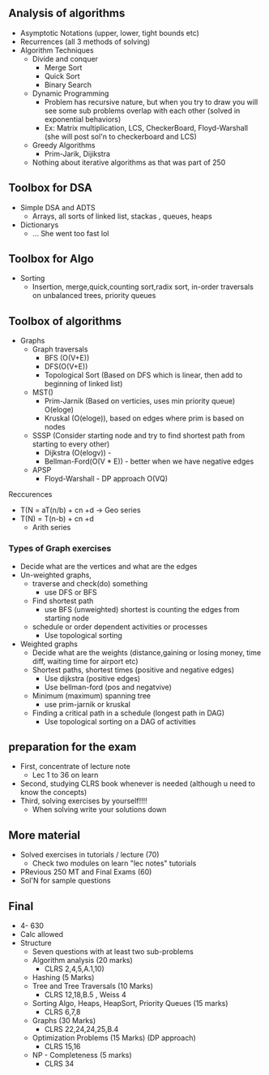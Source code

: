 ## Analysis of algorithms
- Asymptotic Notations (upper, lower, tight bounds etc)
- Recurrences (all 3 methods of solving)
- Algorithm Techniques
	- Divide and conquer 
		- Merge Sort
		- Quick Sort
		- Binary Search
	- Dynamic Programming
		- Problem has recursive nature, but when you try to draw you will see some sub problems overlap with each other (solved in exponential behaviors)
		- Ex: Matrix multiplication, LCS, CheckerBoard, Floyd-Warshall (she will post sol'n to checkerboard and LCS) 
	- Greedy Algorithms 
		- Prim-Jarik, Dijikstra
	- Nothing about iterative algorithms as that was part of 250


## Toolbox for DSA
- Simple DSA and ADTS
	- Arrays, all sorts of linked list, stackas , queues, heaps
- Dictionarys
	- ... She went too fast lol

## Toolbox for Algo
- Sorting
	- Insertion, merge,quick,counting sort,radix sort, in-order traversals on unbalanced trees, priority queues

## Toolbox of algorithms
- Graphs
	- Graph traversals
		- BFS (O(V+E))
		- DFS(O(V+E))
		- Topological Sort (Based on DFS which is linear, then add to beginning of linked list)
	- MST()
		- Prim-Jarnik (Based on verticies, uses min priority queue) O(eloge)
		- Kruskal (O(eloge)), based on edges where prim is based on nodes
	- SSSP (Consider starting node and try to find shortest path from starting to every other)
		- Dijkstra (O(elogv))  -  
		- Bellman-Ford(O(V * E)) - better when we have negative edges  
	- APSP
		- Floyd-Warshall - DP approach O(VQ)

Reccurences
- T(N = aT(n/b) + cn +d  -> Geo series
- T(N) = T(n-b) + cn +d
	- Arith series

### Types of Graph exercises
- Decide what are the vertices and what are the edges
- Un-weighted graphs,
	- traverse and check(do) something
		- use DFS or BFS
	- Find shortest path
		- use BFS (unweighted) shortest is counting the edges from starting node
	- schedule or order dependent activities or processes
		- Use topological sorting
- Weighted graphs
	- Decide what are the weights (distance,gaining or losing money, time diff, waiting time for airport etc)
	- Shortest paths, shortest times (positive and negative edges)
		- Use dijkstra (positive edges)
		- Use bellman-ford (pos and negatvive)
	- Minimum (maximum) spanning tree
		- use prim-jarnik or kruskal  
	- Finding a critical path in a schedule (longest path in DAG)
		- Use topological sorting on a DAG of activities 


## preparation for the exam
- First, concentrate of lecture note
	- Lec 1 to 36 on learn
- Second, studying CLRS book whenever is needed (although u need to know the concepts)
- Third, solving exercises by yourself!!!!
	- When solving write your solutions down



## More material 
- Solved exercises in tutorials / lecture (70) 
	- Check two modules on learn "lec notes" tutorials
- PRevious 250 MT and Final Exams (60)
- Sol'N for sample questions 



## Final 
- 4- 630
- Calc allowed
- Structure 
	- Seven questions with at least two sub-problems 
	- Algorithm analysis (20 marks)
		- CLRS 2,4,5,A.1,10)
	- Hashing (5 Marks)
	- Tree and Tree Traversals (10 Marks)
		- CLRS 12,18,B.5 , Weiss 4
	- Sorting Algo, Heaps, HeapSort, Priority Queues (15 marks)
		- CLRS 6,7,8
	- Graphs (30 Marks)
		- CLRS 22,24,24,25,B.4
	- Optimization Problems (15 Marks) (DP approach)
		- CLRS 15,16
	- NP - Completeness (5 marks)
		- CLRS 34